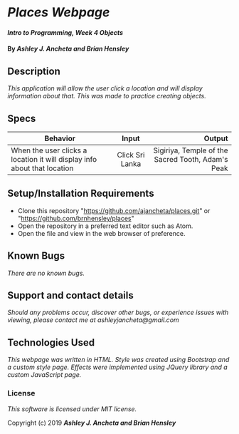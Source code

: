 # _Places Webpage_

#### _Intro to Programming, Week 4 Objects_

#### By _Ashley J. Ancheta and Brian Hensley_

## Description
_This application will allow the user click a location and will display information about that. This was made to practice creating objects._

## Specs
| Behavior | Input | Output |
| ------------- |:-------------:| -----:|
| When the user clicks a location it will display info about that location | Click Sri Lanka | Sigiriya, Temple of the Sacred Tooth, Adam's Peak |


## Setup/Installation Requirements

* Clone this repository "https://github.com/ajancheta/places.git" or "https://github.com/brnhensley/places"
* Open the repository in a preferred text editor such as Atom.
* Open the file and view in the web browser of preference.

## Known Bugs

_There are no known bugs._

## Support and contact details

_Should any problems occur, discover other bugs, or experience issues with viewing, please contact me at ashleyjancheta@gmail.com_

## Technologies Used

_This webpage was written in HTML. Style was created using Bootstrap and a custom style page. Effects were implemented using JQuery library and a custom JavaScript page._

### License

*This software is licensed under MIT license.*

Copyright (c) 2019 **_Ashley J. Ancheta and Brian Hensley_**
